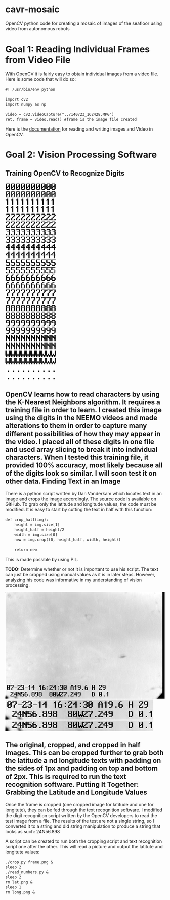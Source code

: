 # cavr-mosaic
OpenCV python code for creating a mosaic of images of the seafloor using video from autonomous robots

Goal 1: Reading Individual Frames from Video File
=================================================
With OpenCV it is fairly easy to obtain individual images from a video file.  Here is some code that will do so:
```
#! /usr/bin/env python

import cv2
import numpy as np

video = cv2.VideoCapture("../140723_162428.MPG")
ret, frame = video.read() #frame is the image file created
```
Here is the [documentation](http://docs.opencv.org/2.4/modules/highgui/doc/reading_and_writing_images_and_video.html#videocapture-get 'Reading and Writing Images and Video') for reading and writing images and Video in OpenCV.

Goal 2: Vision Processing Software
==================================
Training OpenCV to Recognize Digits
-----------------------------------
![alt Learner Image](learner_done2.png)

OpenCV learns how to read characters by using the K-Nearest Neighbors algorithm.  It requires a training file in order to learn.  I created this image using the digits in the NEEMO videos and made alterations to them in order to capture many different possibilities of how they may appear in the video.  I placed all of these digits in one file and used array slicing to break it into individual characters.  When I tested this training file, it provided 100% accuracy, most likely because all of the digits look so similar.  I will soon test it on other data.
Finding Text in an Image
------------------------
There is a python script written by Dan Vanderkam which locates text in an image and crops the image accordingly.  The [source code](https://github.com/danvk/oldnyc/blob/master/ocr/tess/crop_morphology.py, "Crop Morphology") is available on GitHub.
To grab only the latitude and longitude values, the code must be modified.  It is easy to start by cutting the text in half with this function:
```
def crop_half(img):
    height = img.size[1]
    height_half = height/2
    width = img.size[0]
    new = img.crop((0, height_half, width, height))
    
    return new
```
This is made possible by using PIL.

**TODO:** Determine whether or not it is important to use his script.  The text can just be cropped using manual values as it is in later steps.  However, analyzing his code was informative in my understanding of vision processing. 

![alt Original Frame](frame.png)![alt Original Crop](cropped.png)![alt Cropped In Half](cropped_half.png)

The original, cropped, and cropped in half images.
This can be cropped further to grab both the latitude a nd longitude texts with padding on the sides of 1px and padding on top and bottom of 2px.  This is required to run the text recognition software.
Putting It Together: Grabbing the Latitude and Longitude Values
---------------------------------------------------------------
Once the frame is cropped (one cropped image for latitude and one for longitute), they can be fed through the text recognition software.  I modified the digit recognition script written by the OpenCV developers to read the test image from a file.  The results of the test are not a single string, so I converted it to a string and did string manipulation to produce a string that looks as such: 24N56.898

A script can be created to run both the cropping script and text recognition script one after the other.  This will read a picture and output the latitute and longitute values:
```
./crop.py frame.png &
sleep 2
./read_numbers.py &
sleep 2
rm lat.png &
sleep 1
rm long.png &
```

